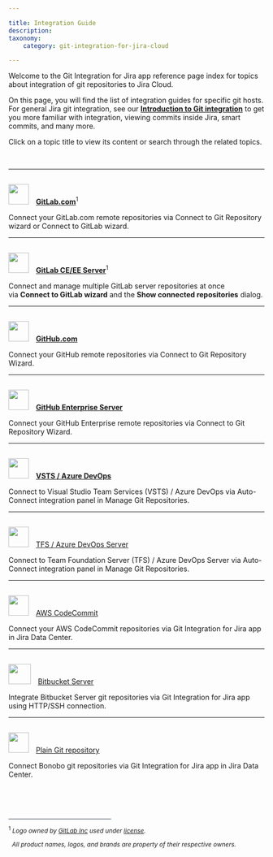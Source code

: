 ```yaml
---

title: Integration Guide
description:
taxonomy:
    category: git-integration-for-jira-cloud

---
```


Welcome to the Git Integration for Jira app reference page index for topics about integration of git repositories to Jira Cloud.

On this page, you will find the list of integration guides for specific git hosts. For general Jira git integration, see our **[Introduction to Git integration](/git-integration-for-jira-cloud/introduction-to-git-integration-gij-cloud)** to get you more familiar with integration, viewing commits inside Jira, smart commits, and many more.

Click on a topic title to view its content or search through the related topics.

<br>

* * *

<img src='/wp-content/uploads/gij-gitlab-mobile.png' width=40 height=40 style='display:inline-block;margin:15px 10px 0 0;' /> [**GitLab.com**](/git-integration-for-jira-cloud/gitlab-com-gij-cloud)<sup>1</sup>

Connect your GitLab.com remote repositories via Connect to Git Repository wizard or Connect to GitLab wizard.

* * *

<img src='/wp-content/uploads/gij-gitlab-icon-ee32.png' width=40 height=40 style='display:inline-block;margin:15px 10px 0 0;' /> [**GitLab CE/EE Server**](/git-integration-for-jira-cloud/gitlab-ce-ee-gij-cloud)<sup>1</sup>

Connect and manage multiple GitLab server repositories at once via **Connect to GitLab wizard** and the **Show connected repositories** dialog.

* * *

<img src='/wp-content/uploads/github-mobile-dark.png' width=40 height=40  style='display:inline-block;margin:15px 10px 0 0;' /> [**GitHub.com**](/git-integration-for-jira-cloud/github-com-gij-cloud)

Connect your GitHub remote repositories via Connect to Git Repository Wizard.

* * *

<img src='/wp-content/uploads/gij-github-ent-64.png' width=40 height=40  style='display:inline-block;margin:15px 10px 0 0;' /> [**GitHub Enterprise Server**](/git-integration-for-jira-cloud/github-enterprise-server-gij-cloud)

Connect your GitHub Enterprise remote repositories via Connect to Git Repository Wizard.

* * *

<img src='/wp-content/uploads/gij-vsts-azure-devops-logo2.png' width=40 height=40  style='display:inline-block;margin:15px 10px 0 0;' /> [**VSTS / Azure DevOps**](/git-integration-for-jira-cloud/azure-devops-visual-studio-team-services-vsts-gij-cloud)

Connect to Visual Studio Team Services (VSTS) / Azure DevOps via Auto-Connect integration panel in Manage Git Repositories.

* * *

<img src='/wp-content/uploads/gij-tfs-icon.png' width=40 height=40  style='display:inline-block;margin:15px 10px 0 0;' /> [TFS / Azure DevOps Server](/git-integration-for-jira-cloud/azure-devops-server-team-foundation-services-tfs-gij-cloud)

Connect to Team Foundation Server (TFS) / Azure DevOps Server via Auto-Connect integration panel in Manage Git Repositories.

* * *

<img src='/wp-content/uploads/gij-aws-codecommit-icon.png' width=40 height=40  style='display:inline-block;margin:15px 10px 0 0;' /> [AWS CodeCommit](/git-integration-for-jira-cloud/aws-codecommit-gij-cloud)

Connect your AWS CodeCommit repositories via Git Integration for Jira app in Jira Data Center.

* * *

<img src='/wp-content/uploads/gij-bitbucket-mobile.png' width=44 height=40  style='display:inline-block;margin:15px 10px 0 0;' /> [Bitbucket Server](/git-integration-for-jira-cloud/bitbucket-cloud-gij-cloud)

Integrate Bitbucket Server git repositories via Git Integration for Jira app using HTTP/SSH connection.

* * *

<img src='/wp-content/uploads/gij-bonobo-icon.png' width=40 height=40  style='display:inline-block;margin:15px 10px 0 0;' /> [Plain Git repository](/git-integration-for-jira-cloud/connecting-to-a-single-git-repository-http-https-gij-cloud)

Connect Bonobo git repositories via Git Integration for Jira app in Jira Data Center.

&nbsp;

<br>
<br>
<div style='border-top: 1px solid #456; width: 40%; padding-bottom: 12px'></div>
<div style='font-size: 12px;'>
    <sup>1</sup> <i>Logo owned by <a href='https://gitlab.com/'>GitLab Inc</a> used under <a href='https://creativecommons.org/licenses/by-nc-sa/4.0/'>license</a>.
    <p>&nbsp;&nbsp;All product names, logos, and brands are property of their respective owners.<p><i>
</div>


